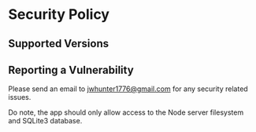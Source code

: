 # Security Policy

## Supported Versions


## Reporting a Vulnerability

Please send an email to jwhunter1776@gmail.com for any security related issues.

Do note, the app should only allow access to the Node server filesystem and SQLite3 database.
